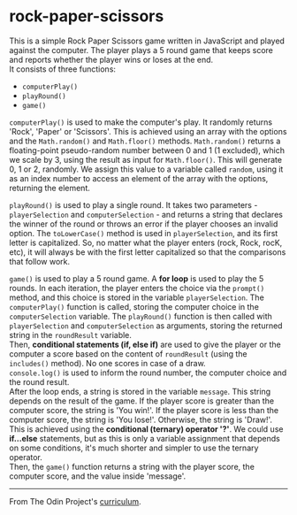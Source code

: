# rock-paper-scissors

This is a simple Rock Paper Scissors game written in JavaScript and played against the computer. The player plays a 5 round game that keeps score and reports whether the player wins or loses at the end.  
It consists of three functions:

- `computerPlay()`
- `playRound()`
- `game()`

`computerPlay()` is used to make the computer's play. It randomly returns 'Rock', 'Paper' or 'Scissors'. This is achieved using an array with the options and the `Math.random()` and `Math.floor()` methods. 
`Math.random()` returns a floating-point pseudo-random number between 0 and 1 (1 excluded), which we scale by 3, using the result as input for `Math.floor()`. This will generate 0, 1 or 2, randomly. We assign this value to a variable called `random`, using it as an index number to access an element of the array with the options, returning the element.

`playRound()` is used to play a single round. It takes two parameters - `playerSelection` and `computerSelection` - and returns a string that declares the winner of the round or throws an error if the player chooses an invalid option. 
The `toLowerCase()` method is used in `playerSelection`, and its first letter is capitalized. So, no matter what the player enters (rock, Rock, rocK, etc), it will always be with the first letter capitalized so that the comparisons that follow work.

`game()` is used to play a 5 round game. A **for loop** is used to play the 5 rounds. In each iteration, the player enters the choice via the `prompt()` method, and this choice is stored in the variable `playerSelection`. The `computerPlay()` function is called, storing the computer choice in the `computerSelection` variable. The `playRound()` function is then called with `playerSelection` and `computerSelection` as arguments, storing the returned string in the `roundResult` variable.  
Then, **conditional statements (if, else if)** are used to give the player or the computer a score based on the content of `roundResult` (using the `includes()` method). No one scores in case of a draw.  
`console.log()` is used to inform the round number, the computer choice and the round result.  
After the loop ends, a string is stored in the variable `message`. This string depends on the result of the game. If the player score is greater than the computer score, the string is 'You win!'. If the player score is less than the computer score, the string is 'You lose!'. Otherwise, the string is 'Draw!'. This is achieved using the **conditional (ternary) operator '?'**. We could use **if...else** statements, but as this is only a variable assignment that depends on some conditions, it's much shorter and simpler to use the ternary operator.  
Then, the `game()` function returns a string with the player score, the computer score, and the value inside 'message'.

---

From The Odin Project's [curriculum](https://www.theodinproject.com/courses/web-development-101/lessons/rock-paper-scissors).
